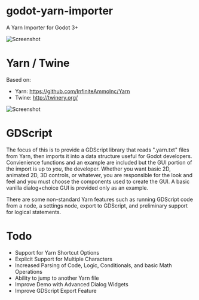 # godot-yarn-importer
A Yarn Importer for Godot 3+

![Screenshot](https://i.imgur.com/WRtQUJl.png)

# Yarn / Twine

Based on:
- Yarn: https://github.com/InfiniteAmmoInc/Yarn
- Twine: http://twinery.org/

![Screenshot](https://i.imgur.com/OJ95pvr.png)

# GDScript

The focus of this is to provide a GDScript library that reads ".yarn.txt" files from Yarn, then imports it into a data structure useful for Godot developers.  Convienience functions and an example are included but the GUI portion of the import is up to *you*, the developer.  Whether you want basic 2D, animated 2D, 3D controls, or whatever, you are responsible for the look and feel and you must choose the components used to create the GUI. A basic vanilla dialog+choice GUI is provided only as an example.

There are some non-standard Yarn features such as running GDScript code from a node, a settings node, export to GDScript, and preliminary support for logical statements.

# Todo

- Support for Yarn Shortcut Options
- Explicit Support for Multiple Characters
- Increased Parsing of Code, Logic, Conditionals, and basic Math Operations
- Ability to jump to another Yarn file
- Improve Demo with Advanced Dialog Widgets
- Improve GDScript Export Feature
